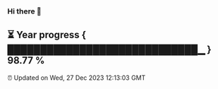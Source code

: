 ### Hi there 👋
⏳ Year progress { █████████████████████████████▁ } 98.77 %
---
⏰ Updated on Wed, 27 Dec 2023 12:13:03 GMT

